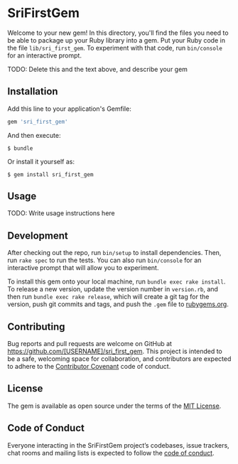 # SriFirstGem

Welcome to your new gem! In this directory, you'll find the files you need to be able to package up your Ruby library into a gem. Put your Ruby code in the file `lib/sri_first_gem`. To experiment with that code, run `bin/console` for an interactive prompt.

TODO: Delete this and the text above, and describe your gem

## Installation

Add this line to your application's Gemfile:

```ruby
gem 'sri_first_gem'
```

And then execute:

    $ bundle

Or install it yourself as:

    $ gem install sri_first_gem

## Usage

TODO: Write usage instructions here

## Development

After checking out the repo, run `bin/setup` to install dependencies. Then, run `rake spec` to run the tests. You can also run `bin/console` for an interactive prompt that will allow you to experiment.

To install this gem onto your local machine, run `bundle exec rake install`. To release a new version, update the version number in `version.rb`, and then run `bundle exec rake release`, which will create a git tag for the version, push git commits and tags, and push the `.gem` file to [rubygems.org](https://rubygems.org).

## Contributing

Bug reports and pull requests are welcome on GitHub at https://github.com/[USERNAME]/sri_first_gem. This project is intended to be a safe, welcoming space for collaboration, and contributors are expected to adhere to the [Contributor Covenant](http://contributor-covenant.org) code of conduct.

## License

The gem is available as open source under the terms of the [MIT License](https://opensource.org/licenses/MIT).

## Code of Conduct

Everyone interacting in the SriFirstGem project’s codebases, issue trackers, chat rooms and mailing lists is expected to follow the [code of conduct](https://github.com/[USERNAME]/sri_first_gem/blob/master/CODE_OF_CONDUCT.md).
